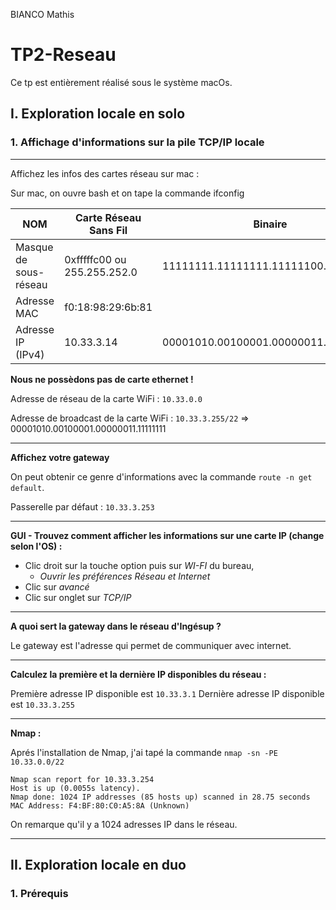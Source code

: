 BIANCO Mathis
# TP2-Reseau
Ce tp est entièrement réalisé sous le système macOs.

## I. Exploration locale en solo


### 1. Affichage d'informations sur la pile TCP/IP locale


---
Affichez les infos des cartes réseau sur mac :

Sur mac, on ouvre bash et on tape la commande ifconfig

| NOM         | Carte Réseau Sans Fil           | Binaire|
| ------------- |-------------|----------------|
| Masque de sous-réseau      | 0xfffffc00 ou 255.255.252.0 | 11111111.11111111.11111100.00000000|
| Adresse MAC      | f0:18:98:29:6b:81 ||
| Adresse IP (IPv4) | 10.33.3.14      |00001010.00100001.00000011.00001110|


**Nous ne possèdons pas de carte ethernet !**


Adresse de réseau de la carte WiFi : `10.33.0.0`

Adresse de broadcast de la carte WiFi : `10.33.3.255/22` =>  00001010.00100001.00000011.11111111

---
**Affichez votre gateway**

On peut obtenir ce genre d'informations avec la commande `route -n get default`.

Passerelle par défaut : `10.33.3.253`


---
**GUI - Trouvez comment afficher les informations sur une carte IP (change selon l'OS) :**


+ Clic droit sur la touche option puis sur *WI-FI* du bureau,
   + *Ouvrir les préférences Réseau et Internet*
+ Clic sur *avancé* 
+ Clic sur onglet sur *TCP/IP*

---
**A quoi sert la gateway dans le réseau d'Ingésup ?**

Le gateway est l'adresse qui permet de communiquer avec internet.

---
**Calculez la première et la dernière IP disponibles du réseau :**

Première adresse IP disponible est `10.33.3.1`                                                                          Dernière adresse IP disponible est `10.33.3.255`

---
**Nmap :**

Aprés l'installation de Nmap, j'ai tapé la commande `nmap -sn -PE 10.33.0.0/22`

```
Nmap scan report for 10.33.3.254
Host is up (0.0055s latency).
Nmap done: 1024 IP addresses (85 hosts up) scanned in 28.75 seconds
MAC Address: F4:BF:80:C0:A5:8A (Unknown)

```
On remarque qu'il y a 1024 adresses IP dans le réseau.

---

## II. Exploration locale en duo

### 1. Prérequis



